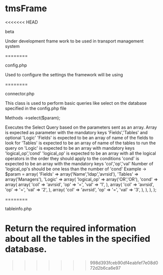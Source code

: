 tmsFrame
========
<<<<<<< HEAD

beta

Under development frame work to be used in transport management system

========

config.php

Used to configure the settings the framework will be using

========

connector.php

This class is used to perform basic queries like select on the database specified in the config.php file

Methods
 ->select($param);
 
  Executes the Select Query based on the parameters sent as an array.
  Array is expected as parameter with the mandatory keys 'Fields','Tables' and optional 'Logic'
  'Fields' is expected to be an array of name of the fields to look for
  'Tables' is expected to be an array of name of the tables to run the query on
  'Logic' is expected to be an array with mandatory keys 'logical_op','cond'
  'logical_op' is expected to be an array with all the logical operators in the order they should apply to the conditions
  'cond' is expected to be an array with the mandatory keys 'col','op','val'
  Number of 'logical_op's should be one less than the number of 'cond'
  Example -> 
				$param = array(
				'Fields' => array('Name','ldap','avrsid'),
				'Tables' => array('Managers'),
				'Logic' => array(
					'logical_op' => array('OR','OR'),
					'cond' => array(
						array(
							'col' => 'avrsid',
							'op' => '=',
							'val' => '1',
						),
						array(
							'col' => 'avrsid',
							'op' => '=',
							'val' => '2',
						),
						array(
							'col' => 'avrsid',
							'op' => '=',
							'val' => '3',
						),
					),
				),
			);
			
========

tableinfo.php

Return the required information about all the tables in the specified database.
=======
>>>>>>> 998d393fceb90df4eabfef7e08d072d2b6ca6e97
